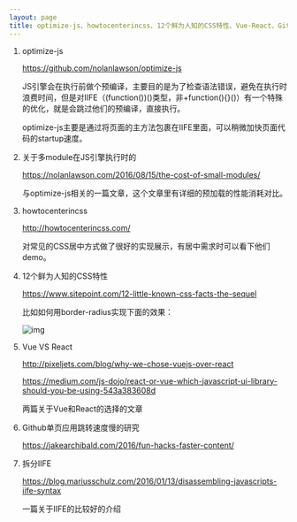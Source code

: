 ```yaml
---
layout: page
title: optimize-js、howtocenterincss、12个鲜为人知的CSS特性、Vue-React、Github单页应用跳转速度慢的研究、拆分IIFE
---
```


1. optimize-js

    https://github.com/nolanlawson/optimize-js

    JS引擎会在执行前做个预编译，主要目的是为了检查语法错误，避免在执行时浪费时间，但是对IIFE（(function())()类型，非+function(){}()）有一个特殊的优化，就是会跳过他们的预编译，直接执行。

    optimize-js主要是通过将页面的主方法包裹在IIFE里面，可以稍微加快页面代码的startup速度。

1. 关于多module在JS引擎执行时的

    https://nolanlawson.com/2016/08/15/the-cost-of-small-modules/

    与optimize-js相关的一篇文章，这个文章里有详细的预加载的性能消耗对比。

1. howtocenterincss

    http://howtocenterincss.com/

    对常见的CSS居中方式做了很好的实现展示，有居中需求时可以看下他们demo。

1. 12个鲜为人知的CSS特性

    https://www.sitepoint.com/12-little-known-css-facts-the-sequel

    比如如何用border-radius实现下面的效果：

    ![img](https://img.alicdn.com/tfs/TB12.6UPXXXXXanapXXXXXXXXXX-270-62.png)

1. Vue VS React

    http://pixeljets.com/blog/why-we-chose-vuejs-over-react

    https://medium.com/js-dojo/react-or-vue-which-javascript-ui-library-should-you-be-using-543a383608d

    两篇关于Vue和React的选择的文章

1. Github单页应用跳转速度慢的研究

    https://jakearchibald.com/2016/fun-hacks-faster-content/

1. 拆分IIFE

    https://blog.mariusschulz.com/2016/01/13/disassembling-javascripts-iife-syntax

    一篇关于IIFE的比较好的介绍
